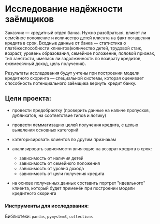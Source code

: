 # Исследование надёжности заёмщиков
 
Заказчик — кредитный отдел банка. Нужно разобраться, влияет ли семейное положение и количество детей клиента на факт погашения кредита в срок. Входные данные от банка — статистика о платёжеспособности клиентов(количество детей, трудовой стаж, возраст, уровень образования, семейное положение, половой признак, тип занятости, имелась ли задолженность по возврату кредитов, ежемесячный доход, цель получения).

Результаты исследования будут учтены при построении модели кредитного скоринга — специальной системы, которая оценивает способность потенциального заёмщика вернуть кредит банку.

## Цели проекта:

- провести предобраотку (проверить данные на наличе пропусков, дубликатов, на соответствие типов и логику)

- провести лемматизацию целей получения кредита, с целью выявления основных категорий

- категоризировать клиентов по другим признакам

- анализировать зависимости влияющие на возврат кредита в срок:
	- зависимость от наличия детей
	- зависимость от семейного положения
	- зависимость от уровня дохода
	- зависимость от цели получения кредита

- на основе полученных данных составить портрет "идеального" клиента, который будет применён при построении модели кредитного скоринга


### Инструменты для исследования:

Библиотеки: `pandas`, `pymystem3`, `collections`
